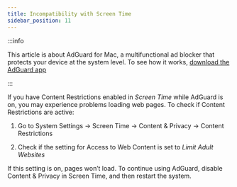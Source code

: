 ```yaml
---
title: Incompatibility with Screen Time
sidebar_position: 11
---
```


:::info

This article is about AdGuard for Mac, a multifunctional ad blocker that protects your device at the system level. To see how it works, [download the AdGuard app](https://agrd.io/download-kb-adblock)

:::

If you have Content Restrictions enabled in *Screen Time* while AdGuard is on, you may experience problems loading web pages. To check if Content Restrictions are active:

1. Go to System Settings → Screen Time → Content & Privacy → Content Restrictions

1. Check if the setting for Access to Web Content is set to *Limit Adult Websites*

If this setting is on, pages won’t load. To continue using AdGuard, disable Content & Privacy in Screen Time, and then restart the system.
